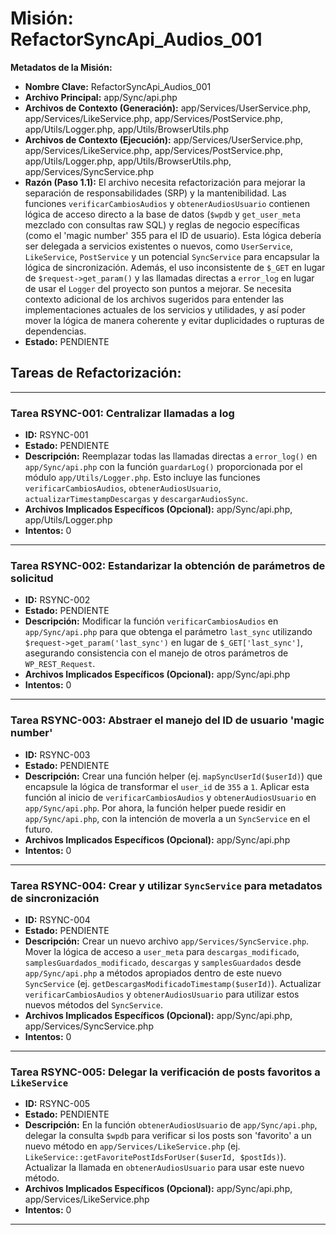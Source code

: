 # Misión: RefactorSyncApi_Audios_001

**Metadatos de la Misión:**
- **Nombre Clave:** RefactorSyncApi_Audios_001
- **Archivo Principal:** app/Sync/api.php
- **Archivos de Contexto (Generación):** app/Services/UserService.php, app/Services/LikeService.php, app/Services/PostService.php, app/Utils/Logger.php, app/Utils/BrowserUtils.php
- **Archivos de Contexto (Ejecución):** app/Services/UserService.php, app/Services/LikeService.php, app/Services/PostService.php, app/Utils/Logger.php, app/Utils/BrowserUtils.php, app/Services/SyncService.php
- **Razón (Paso 1.1):** El archivo necesita refactorización para mejorar la separación de responsabilidades (SRP) y la mantenibilidad. Las funciones `verificarCambiosAudios` y `obtenerAudiosUsuario` contienen lógica de acceso directo a la base de datos (`$wpdb` y `get_user_meta` mezclado con consultas raw SQL) y reglas de negocio específicas (como el 'magic number' 355 para el ID de usuario). Esta lógica debería ser delegada a servicios existentes o nuevos, como `UserService`, `LikeService`, `PostService` y un potencial `SyncService` para encapsular la lógica de sincronización. Además, el uso inconsistente de `$_GET` en lugar de `$request->get_param()` y las llamadas directas a `error_log` en lugar de usar el `Logger` del proyecto son puntos a mejorar. Se necesita contexto adicional de los archivos sugeridos para entender las implementaciones actuales de los servicios y utilidades, y así poder mover la lógica de manera coherente y evitar duplicidades o rupturas de dependencias.
- **Estado:** PENDIENTE

## Tareas de Refactorización:
---
### Tarea RSYNC-001: Centralizar llamadas a log
- **ID:** RSYNC-001
- **Estado:** PENDIENTE
- **Descripción:** Reemplazar todas las llamadas directas a `error_log()` en `app/Sync/api.php` con la función `guardarLog()` proporcionada por el módulo `app/Utils/Logger.php`. Esto incluye las funciones `verificarCambiosAudios`, `obtenerAudiosUsuario`, `actualizarTimestampDescargas` y `descargarAudiosSync`.
- **Archivos Implicados Específicos (Opcional):** app/Sync/api.php, app/Utils/Logger.php
- **Intentos:** 0
---
### Tarea RSYNC-002: Estandarizar la obtención de parámetros de solicitud
- **ID:** RSYNC-002
- **Estado:** PENDIENTE
- **Descripción:** Modificar la función `verificarCambiosAudios` en `app/Sync/api.php` para que obtenga el parámetro `last_sync` utilizando `$request->get_param('last_sync')` en lugar de `$_GET['last_sync']`, asegurando consistencia con el manejo de otros parámetros de `WP_REST_Request`.
- **Archivos Implicados Específicos (Opcional):** app/Sync/api.php
- **Intentos:** 0
---
### Tarea RSYNC-003: Abstraer el manejo del ID de usuario 'magic number'
- **ID:** RSYNC-003
- **Estado:** PENDIENTE
- **Descripción:** Crear una función helper (ej. `mapSyncUserId($userId)`) que encapsule la lógica de transformar el `user_id` de `355` a `1`. Aplicar esta función al inicio de `verificarCambiosAudios` y `obtenerAudiosUsuario` en `app/Sync/api.php`. Por ahora, la función helper puede residir en `app/Sync/api.php`, con la intención de moverla a un `SyncService` en el futuro.
- **Archivos Implicados Específicos (Opcional):** app/Sync/api.php
- **Intentos:** 0
---
### Tarea RSYNC-004: Crear y utilizar `SyncService` para metadatos de sincronización
- **ID:** RSYNC-004
- **Estado:** PENDIENTE
- **Descripción:** Crear un nuevo archivo `app/Services/SyncService.php`. Mover la lógica de acceso a `user_meta` para `descargas_modificado`, `samplesGuardados_modificado`, `descargas` y `samplesGuardados` desde `app/Sync/api.php` a métodos apropiados dentro de este nuevo `SyncService` (ej. `getDescargasModificadoTimestamp($userId)`). Actualizar `verificarCambiosAudios` y `obtenerAudiosUsuario` para utilizar estos nuevos métodos del `SyncService`.
- **Archivos Implicados Específicos (Opcional):** app/Sync/api.php, app/Services/SyncService.php
- **Intentos:** 0
---
### Tarea RSYNC-005: Delegar la verificación de posts favoritos a `LikeService`
- **ID:** RSYNC-005
- **Estado:** PENDIENTE
- **Descripción:** En la función `obtenerAudiosUsuario` de `app/Sync/api.php`, delegar la consulta `$wpdb` para verificar si los posts son 'favorito' a un nuevo método en `app/Services/LikeService.php` (ej. `LikeService::getFavoritePostIdsForUser($userId, $postIds)`). Actualizar la llamada en `obtenerAudiosUsuario` para usar este nuevo método.
- **Archivos Implicados Específicos (Opcional):** app/Sync/api.php, app/Services/LikeService.php
- **Intentos:** 0
---